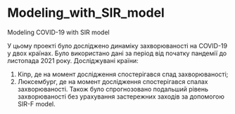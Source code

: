 # Modeling_with_SIR_model
Modeling COVID-19 with SIR model

У цьому проекті було досліджено динаміку захворюваності на COVID-19 у двох країнах. Було використано дані за період від початку пандемії до листопада 2021 року.
Досліджувані країни:
1) Кіпр, де на момент дослідження спостерігався спад захворюваності;
2) Люксембург, де на момент дослідження спостерігався спалах захворюваності.
Також було спрогнозовано подальший рівень захворюваності без урахування застережних заходів за допомогою SIR-F model.
